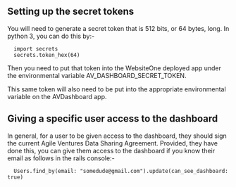 ## Setting up the secret tokens
You will need to generate a secret token that is 512 bits, or 64 bytes, long.  In python 3, you can do this by:-

```
  import secrets
  secrets.token_hex(64)
```

Then you need to put that token into the WebsiteOne deployed app under the environmental variable AV_DASHBOARD_SECRET_TOKEN.

This same token will also need to be put into the appropriate environmental variable on the AVDashboard app.

## Giving a specific user access to the dashboard

In general, for a user to be given access to the dashboard, they should sign the current Agile Ventures Data Sharing Agreement.  Provided,
they have done this, you can give them access to the dashboard if you know their email as follows in the rails console:-

```
  Users.find_by(email: "somedude@gmail.com").update(can_see_dashboard: true)
```
